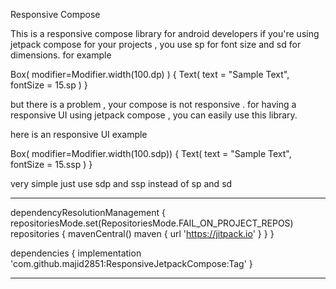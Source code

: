 Responsive Compose

This is a responsive compose library for android developers if you're using jetpack compose for your projects , you use sp for font size and sd for dimensions. for example

Box( modifier=Modifier.width(100.dp) )
{
 Text( text = "Sample Text", fontSize = 15.sp )
}

but there is a problem , your compose is not responsive . for having a responsive UI using jetpack compose , you can easily use this library.

here is an responsive UI example

Box( modifier=Modifier.width(100.sdp))
{
 Text( text = "Sample Text", fontSize = 15.ssp ) 
}

very simple just use sdp and ssp instead of sp and sd

-------------------------------------------------------------------------




dependencyResolutionManagement
 {
	repositoriesMode.set(RepositoriesMode.FAIL_ON_PROJECT_REPOS)
	repositories {
		mavenCentral()
		maven { url 'https://jitpack.io' }
	}
}

dependencies
{
	 implementation 'com.github.majid2851:ResponsiveJetpackCompose:Tag'
}

--------------------------------------------------------------------------------


